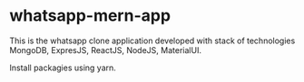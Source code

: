 # whatsapp-mern-app
This is the whatsapp clone application developed with stack of technologies MongoDB, ExpresJS, ReactJS, NodeJS, MaterialUI.

Install packagies using yarn. 
